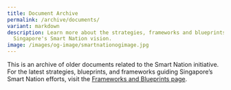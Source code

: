 ```yaml
---
title: Document Archive
permalink: /archive/documents/
variant: markdown
description: Learn more about the strategies, frameworks and blueprints shaping
  Singapore's Smart Nation vision.
image: /images/og-image/smartnationogimage.jpg
---
```

This is an archive of older documents related to the Smart Nation initiative. For the latest strategies, blueprints, and frameworks guiding Singapore’s Smart Nation efforts, visit the [Frameworks and Blueprints page](/frameworks-and-blueprints).